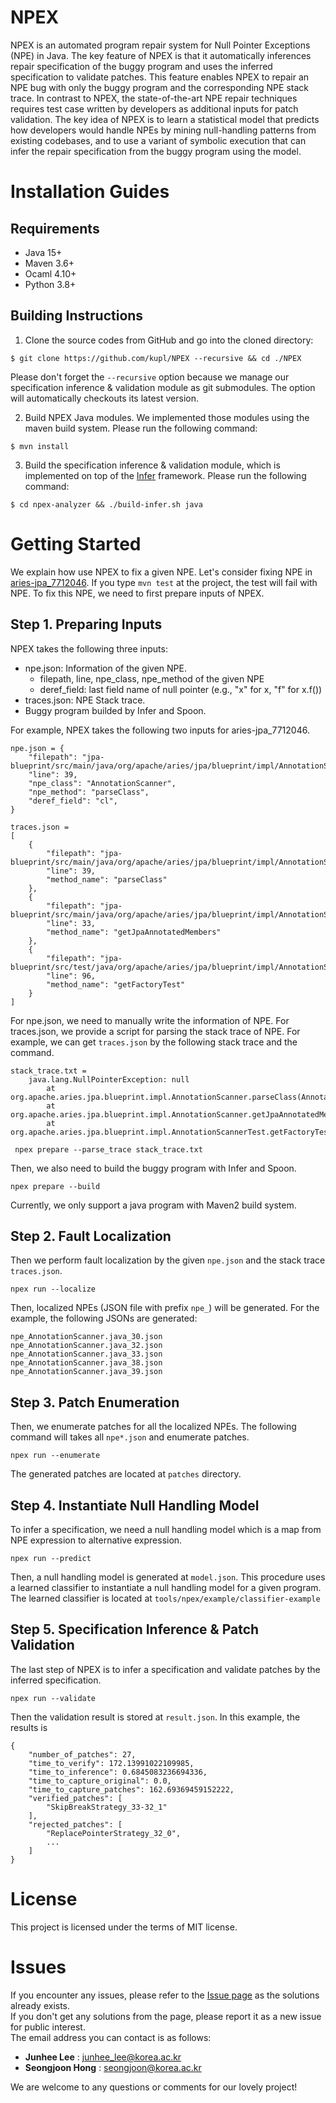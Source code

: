 # NPEX
NPEX is an automated program repair system for Null Pointer Exceptions (NPE) in Java. The key feature of NPEX is that it automatically inferences repair specification of the buggy program and uses the inferred specification to validate patches. This feature enables NPEX to repair an NPE bug with only the buggy program and the corresponding NPE stack trace. In contrast to NPEX, the state-of-the-art NPE repair techniques requires test case written by developers as additional inputs for patch validation. The key idea of NPEX is to learn a statistical model that predicts how developers would handle NPEs by mining null-handling patterns from existing codebases, and to use a variant of symbolic execution that can infer the repair specification from the buggy program using the model.

# Installation Guides
## Requirements
  * Java 15+
  * Maven 3.6+
  * Ocaml 4.10+
  * Python 3.8+

## Building Instructions
1. Clone the source codes from GitHub and go into the cloned directory:
```
$ git clone https://github.com/kupl/NPEX --recursive && cd ./NPEX
```
Please don't forget the `--recursive` option because we manage our specification inference & validation module
as git submodules. The option will automatically checkouts its latest version.

2. Build NPEX Java modules. We implemented those modules using the maven build system.
Please run the following command:
```
$ mvn install
```

3. Build the specification inference & validation module, which is implemented on top of the [Infer](https://github.com/facebook/infer) framework. 
Please run the following command:
```
$ cd npex-analyzer && ./build-infer.sh java
```



# Getting Started
We explain how use NPEX to fix a given NPE.
Let's consider fixing NPE in [aries-jpa_7712046](benchmarks/Ours/aries-jpa_7712046).
If you type ```mvn test``` at the project, the test will fail with NPE.
To fix this NPE, we need to first prepare inputs of NPEX.

## Step 1. Preparing Inputs
NPEX takes the following three inputs:
* npe.json: Information of the given NPE.
  * filepath, line, npe_class, npe_method of the given NPE
  * deref_field: last field name of null pointer (e.g., "x" for x, "f" for x.f())
* traces.json: NPE Stack trace.
* Buggy program builded by Infer and Spoon.

For example, NPEX takes the following two inputs for aries-jpa_7712046.
```
npe.json = {
    "filepath": "jpa-blueprint/src/main/java/org/apache/aries/jpa/blueprint/impl/AnnotationScanner.java",
    "line": 39,
    "npe_class": "AnnotationScanner",
    "npe_method": "parseClass",
    "deref_field": "cl",
}
```
```
traces.json =
[
    {
        "filepath": "jpa-blueprint/src/main/java/org/apache/aries/jpa/blueprint/impl/AnnotationScanner.java",
        "line": 39,
        "method_name": "parseClass"
    },
    {
        "filepath": "jpa-blueprint/src/main/java/org/apache/aries/jpa/blueprint/impl/AnnotationScanner.java",
        "line": 33,
        "method_name": "getJpaAnnotatedMembers"
    },
    {
        "filepath": "jpa-blueprint/src/test/java/org/apache/aries/jpa/blueprint/impl/AnnotationScannerTest.java",
        "line": 96,
        "method_name": "getFactoryTest"
    }
]
```
For npe.json, we need to manually write the information of NPE. For traces.json, we provide a script for parsing the 
stack trace of NPE. For example, we can get ```traces.json``` by the following stack trace and the command.
```
stack_trace.txt = 
	java.lang.NullPointerException: null
        at org.apache.aries.jpa.blueprint.impl.AnnotationScanner.parseClass(AnnotationScanner.java:39)
        at org.apache.aries.jpa.blueprint.impl.AnnotationScanner.getJpaAnnotatedMembers(AnnotationScanner.java:33)
        at org.apache.aries.jpa.blueprint.impl.AnnotationScannerTest.getFactoryTest(AnnotationScannerTest.java:96)
```
``` npex prepare --parse_trace stack_trace.txt```

Then, we also need to build the buggy program with Infer and Spoon.
```
npex prepare --build
```
Currently, we only support a java program with Maven2 build system.

## Step 2. Fault Localization
Then we perform fault localization by the given ```npe.json``` and the stack trace ```traces.json```.
```
npex run --localize
```
Then, localized NPEs (JSON file with prefix `npe_`) will be generated. 
For the example, the following JSONs are generated:
```
npe_AnnotationScanner.java_30.json
npe_AnnotationScanner.java_32.json 
npe_AnnotationScanner.java_33.json 
npe_AnnotationScanner.java_38.json 
npe_AnnotationScanner.java_39.json
```

## Step 3. Patch Enumeration
Then, we enumerate patches for all the localized NPEs. The following command will takes all `npe*.json` and enumerate patches.
```
npex run --enumerate
```
The generated patches are located at ```patches``` directory.


## Step 4. Instantiate Null Handling Model
To infer a specification, we need a null handling model which is a map from NPE expression to alternative expression. 
```
npex run --predict
```
Then, a null handling model is generated at ```model.json```.
This procedure uses a learned classifier to instantiate a null handling model for a given program.
The learned classifier is located at ```tools/npex/example/classifier-example```

## Step 5. Specification Inference & Patch Validation
The last step of NPEX is to infer a specification and validate patches by the inferred specification.
```
npex run --validate
```
Then the validation result is stored at ```result.json```.
In this example, the results is
```
{
    "number_of_patches": 27,
    "time_to_verify": 172.13991022109985,
    "time_to_inference": 0.6845083236694336,
    "time_to_capture_original": 0.0,
    "time_to_capture_patches": 162.69369459152222,
    "verified_patches": [
        "SkipBreakStrategy_33-32_1"
    ],
    "rejected_patches": [
        "ReplacePointerStrategy_32_0",
        ...
    ]
}
```


     
# License
This project is licensed under the terms of MIT license.

# Issues
If you encounter any issues, please refer to the [Issue page](https://github.com/kupl/npex/issues) as the solutions already exists.  
If you don't get any solutions from the page, please report it as a new issue for public interest.  
The email address you can contact is as follows:  

* **Junhee Lee** : junhee_lee@korea.ac.kr
* **Seongjoon Hong** : seongjoon@korea.ac.kr

We are welcome to any questions or comments for our lovely project! 
